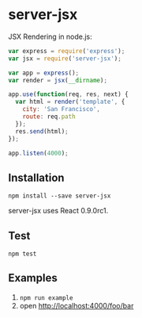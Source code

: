 # server-jsx

JSX Rendering in node.js:

```js
var express = require('express');
var jsx = require('server-jsx');

var app = express();
var render = jsx(__dirname);

app.use(function(req, res, next) {
  var html = render('template', {
    city: 'San Francisco',
    route: req.path
  });
  res.send(html);
});

app.listen(4000);
```

## Installation

`npm install --save server-jsx`

server-jsx uses React 0.9.0rc1.

## Test

`npm test`

## Examples

1. `npm run example`
2. open [http://localhost:4000/foo/bar](http://localhost:4000/foo/bar)

